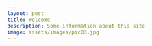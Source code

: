 ```yaml
---
layout: post
title: Welcome
description: Some information about this site
image: assets/images/pic03.jpg
---
```


